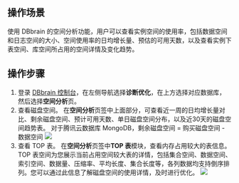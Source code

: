 
## 操作场景
使用 DBbrain 的空间分析功能，用户可以查看实例空间的使用率，包括数据空间和日志空间的大小、空间使用率的日均增长量、预估的可用天数，以及查看实例下表空间、库空间所占用的空间详情及变化趋势。

## 操作步骤
1. 登录 [DBbrain 控制台](https://console.cloud.tencent.com/dbbrain)，在左侧导航选择**诊断优化**，在上方选择对应数据库，然后选择**空间分析**页。
2. 查看磁盘空间。
在**空间分析**页签中上面部分，可查看近一周的日均增长量对比、剩余磁盘空间、预计可用天数、单日磁盘空间分布，以及近30天的磁盘空间趋势表。
对于腾讯云数据库 MongoDB，剩余磁盘空间 = 购买磁盘空间 - 数据空间
![](https://qcloudimg.tencent-cloud.cn/raw/10d97654794548f61bca917dd4f5f194.png)
3. 查看 TOP 表。
在**空间分析**页签中**TOP 表**模块，查看内存占用较大的表信息。
TOP 表空间为您展示当前占用空间较大表的详情，包括集合空间、数据空间、索引空间、数据量、压缩率、平均长度、集合长度等，各列数据均支持倒序排列。您可以通过此信息了解磁盘空间的使用详情，及时进行优化。
![](https://qcloudimg.tencent-cloud.cn/raw/7653eed6e7aed690350de9c1196c103f.png)

